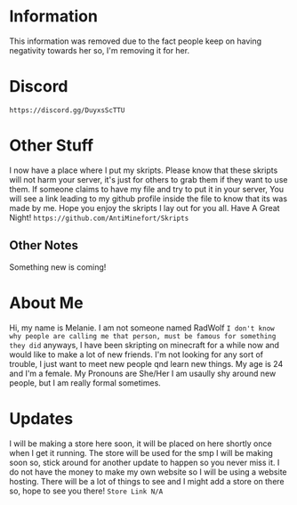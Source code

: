 # Information 
This information was removed due to the fact people keep on having negativity towards her so, I'm removing it for her.

# Discord
`https://discord.gg/DuyxsScTTU`

# Other Stuff
I now have a place where I put my skripts. Please know that these skripts will not harm your server, it's just for others to grab them if they want to use them. If someone claims to have my file and try to put it in your server, You will see a link leading to my github profile inside the file to know that its was made by me. Hope you enjoy the skripts I lay out for you all. Have A Great Night!
`https://github.com/AntiMinefort/Skripts`
## Other Notes
Something new is coming!

# About Me
Hi, my name is Melanie. I am not someone named RadWolf `I don't know why people are calling me that person, must be famous for something they did` anyways, I have been skripting on minecraft for a while now and would like to make a lot of new friends. I'm not looking for any sort of trouble, I just want to meet new people qnd learn new things.
My age is 24 and I'm a female.
My Pronouns are She/Her
I am usaully shy around new people, but I am really formal sometimes.

# Updates
I will be making a store here soon, it will be placed on here shortly once when I get it running.
The store will be used for the smp I will be making soon so, stick around for another update to happen so you never miss it. I do not have the money to make my own website so I will be using a website hosting.
There will be a lot of things to see and I might add a store on there so, hope to see you there!
`Store Link N/A`
